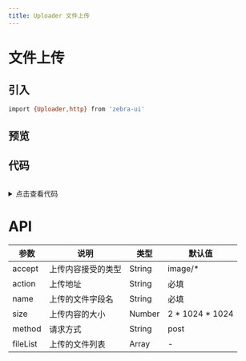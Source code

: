 ```yaml
---
title: Uploader 文件上传
---
```

# 文件上传

## 引入 
```bash
import {Uploader,http} from 'zebra-ui'
```

## 预览
<ClientOnly>
 <uploader-demo/>
</ClientOnly>

## 代码
<details style="margin-top: 32px;">
 <summary style=" outline: none">点击查看代码</summary> 

```vue  
  <g-uploader
    accept="image/*"
    method="POST"
    action="http://127.0.0.1:3000/upload"
    name="file"
    :parseResponse="parseResponse"
    :file-list.sync="fileList"
    @error="error = $event"
    :sizeLimit="2*1024 * 1024"
  >
    <g-button icon="upload">上传</g-button>
  </g-uploader>

  data() {
    return {
      fileList: [],
      error: ""
    };
  },
  methods: {
    parseResponse(response) {
      let object = JSON.parse(response);
      let url = `http://127.0.0.1:3000/preview/${object.id}`;
      return url;
    }
  }
```
</details>

# API

<table>
    <thead>
      <th>参数</th>
      <th>说明</th>
      <th>类型</th>
      <th>默认值</th>
    </thead>
    <tbody>
      <tr>
        <td>accept</td>
        <td>上传内容接受的类型</td>
        <td>String</td>
        <td>image/*</td>
      </tr>
      <tr>
        <td>action</td>
        <td>上传地址</td>
        <td>String</td>
        <td>必填</td>
      </tr>
        <tr>
        <td>name</td>
        <td>上传的文件字段名</td>
        <td>String</td>
        <td>必填</td>
      </tr>
        <tr>
        <td>size</td>
        <td>上传内容的大小</td>
        <td>Number</td>
        <td>2 * 1024 * 1024</td>
      </tr>
        <tr>
        <td>method</td>
        <td>请求方式</td>
        <td>String</td>
        <td>post</td>
      </tr>
            <tr>
        <td>fileList</td>
        <td>上传的文件列表</td>
        <td>Array</td>
        <td>-</td>
      </tr>
    </tbody>
    </table>